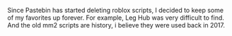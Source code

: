 Since Pastebin has started deleting roblox scripts, I decided to keep some of my favorites up forever. For example, Leg Hub was very difficult to find. And the old mm2 scripts are history, i believe they were used back in 2017. 
